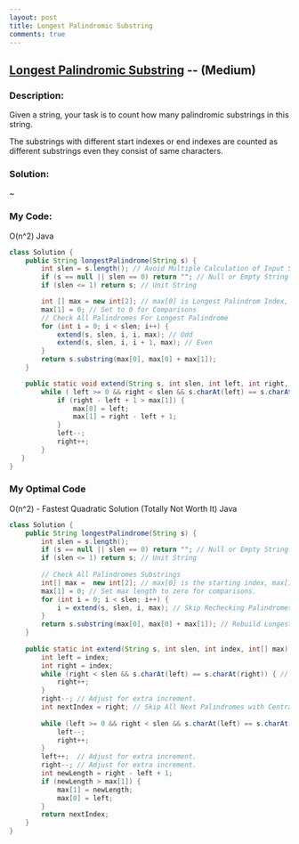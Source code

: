 ```yaml
---
layout: post
title: Longest Palindromic Substring
comments: true
---
```


## [Longest Palindromic Substring](https://leetcode.com/problems/palindromic-substrings/description/) -- (Medium)

### Description:
Given a string, your task is to count how many palindromic substrings in this string.  
  
The substrings with different start indexes or end indexes are counted as different substrings even they consist of same characters.
      
### Solution:
~
  
### My Code:
O(n^2)
Java
```java
class Solution {
    public String longestPalindrome(String s) {
        int slen = s.length(); // Avoid Multiple Calculation of Input String Length
        if (s == null || slen == 0) return ""; // Null or Empty String
        if (slen <= 1) return s; // Unit String

        int [] max = new int[2]; // max[0] is Longest Palindrom Index, max[1] is Length
        max[1] = 0; // Set to 0 for Comparisons
        // Check All Palindromes For Longest Palindrome
        for (int i = 0; i < slen; i++) {
            extend(s, slen, i, i, max); // Odd
            extend(s, slen, i, i + 1, max); // Even
        }
        return s.substring(max[0], max[0] + max[1]);
    }

    public static void extend(String s, int slen, int left, int right, int[] max) {
        while ( left >= 0 && right < slen && s.charAt(left) == s.charAt(right) ) {
            if (right - left + 1 > max[1]) {
                max[0] = left;
                max[1] = right - left + 1;
            }
            left--;
            right++;
        }
   }
}
```

### My Optimal Code
O(n^2) - Fastest Quadratic Solution (Totally Not Worth It)
Java
```java
class Solution {
    public String longestPalindrome(String s) {
        int slen = s.length();
        if (s == null || slen == 0) return ""; // Null or Empty String
        if (slen <= 1) return s; // Unit String
        
        // Check All Palindromes Substrings
        int[] max =  new int[2]; // max[0] is the starting index, max[1] is length.
        max[1] = 0; // Set max length to zero for comparisons.
        for (int i = 0; i < slen; i++) {
            i = extend(s, slen, i, max); // Skip Rechecking Palindromes Same Central Identical Letters
        }
        return s.substring(max[0], max[0] + max[1]); // Rebuild Longest Palindrome
    }
    
    public static int extend(String s, int slen, int index, int[] max) {
        int left = index;
        int right = index;
        while (right < slen && s.charAt(left) == s.charAt(right)) { // Central Identical Letters
            right++;
        }
        right--; // Adjust for extra increment.
        int nextIndex = right; // Skip All Next Palindromes with Central Identical Letters.
        
        while (left >= 0 && right < slen && s.charAt(left) == s.charAt(right)) { // Symmetric Letters
            left--;
            right++;
        }
        left++;  // Adjust for extra increment.
        right--; // Adjust for extra increment.
        int newLength = right - left + 1; 
        if (newLength > max[1]) {
            max[1] = newLength;
            max[0] = left;
        }
        return nextIndex;
    }
}
```
